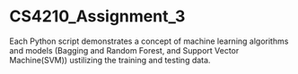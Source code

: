 # CS4210_Assignment_3

Each Python script demonstrates a concept of machine learning algorithms and models (Bagging and Random Forest, and Support Vector Machine(SVM)) ustilizing the training and testing data.